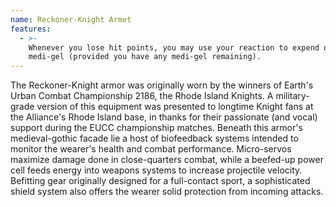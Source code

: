 ```yaml
---
name: Reckoner-Knight Armet
features:
  - >-
    Whenever you lose hit points, you may use your reaction to expend one
    medi-gel (provided you have any medi-gel remaining).
---
```

The Reckoner-Knight armor was originally worn by the winners of Earth's Urban Combat Championship 
2186, the Rhode Island Knights. A military-grade version of this equipment was presented to longtime 
Knight fans at the Alliance's Rhode Island base, in thanks for their passionate (and vocal) support 
during the EUCC championship matches. Beneath this armor's medieval-gothic facade lie a host of 
biofeedback systems intended to monitor the wearer's health and combat performance. Micro-servos 
maximize damage done in close-quarters combat, while a beefed-up power cell feeds energy into 
weapons systems to increase projectile velocity. Befitting gear originally designed for a 
full-contact sport, a sophisticated shield system also offers the wearer solid protection from 
incoming attacks.